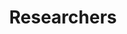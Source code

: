 ---
title: Researchers
layout: collection
permalink: /researcher/
collection: researchers
entries_layout: grid
classes: wide
---